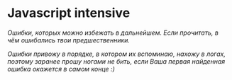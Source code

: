 # Javascript intensive

*Ошибки, которых можно избежать в дальнейшем. Если прочитать, в чём ошибались твои предшественники.*

*Ошибки привожу в порядке, в котором их вспоминаю, нахожу в логах, поэтому заранее прошу ногами не бить, если Ваша первая найденная ошибка окажется в самом конце :)*
